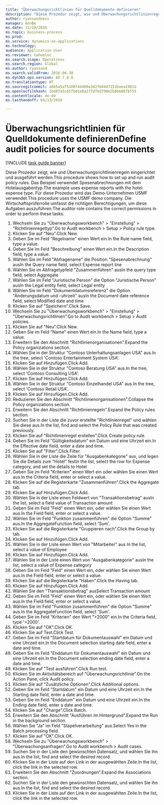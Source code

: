 ```yaml
--- 
title: "Überwachungsrichtlinien für Quelldokumente definieren"
description: "Diese Prozedur zeigt, wie und Überwachungsrichtlinienregeln eingerichtet und ausgeführt werden."
author: ryansandness
manager: AnnBe
ms.date: 11/10/2016
ms.topic: business-process
ms.prod: 
ms.service: dynamics-ax-applications
ms.technology: 
audience: Application User
ms.reviewer: twheeloc
ms.search.scope: Operations
ms.search.region: Global
ms.author: ryansand
ms.search.validFrom: 2016-06-30
ms.dyn365.ops.version: AX 7.0.0
ms.translationtype: HT
ms.sourcegitcommit: a8b5a5af5108744406a3d2fb84d7151baea2481b
ms.openlocfilehash: 1bd87a5c65fb01e0a277d7bd790e2b86686fbf55
ms.contentlocale: de-de
ms.lasthandoff: 04/13/2018

---
```

# <a name="define-audit-policies-for-source-documents"></a><span data-ttu-id="63776-103">Überwachungsrichtlinien für Quelldokumente definieren</span><span class="sxs-lookup"><span data-stu-id="63776-103">Define audit policies for source documents</span></span>

[!INCLUDE [task guide banner](../../includes/task-guide-banner.md)]

<span data-ttu-id="63776-104">Diese Prozedur zeigt, wie und Überwachungsrichtlinienregeln eingerichtet und ausgeführt werden.</span><span class="sxs-lookup"><span data-stu-id="63776-104">This procedure shows how to set up and run audit policy rules.</span></span> <span data-ttu-id="63776-105">Das Beispiel verwendet Spesenabrechnungen mit dem Hotelausgabentyp.</span><span class="sxs-lookup"><span data-stu-id="63776-105">The example uses expense reports with the hotel expense type.</span></span> <span data-ttu-id="63776-106">Für diese Prozedur wird das Demo-Unternehmen USMF verwendet.</span><span class="sxs-lookup"><span data-stu-id="63776-106">This procedure uses the USMF demo company.</span></span> <span data-ttu-id="63776-107">Die Wirtschaftsprüferrolle umfasst die richtigen Berechtigungen, um diese Aufgaben auszuführen.</span><span class="sxs-lookup"><span data-stu-id="63776-107">The auditor role contains the correct permissions in order to perform these tasks.</span></span>

1. <span data-ttu-id="63776-108">Wechseln Sie zu "Überwachungsworkbench" > "Einstellung" > "Richtlinienregeltyp".</span><span class="sxs-lookup"><span data-stu-id="63776-108">Go to Audit workbench > Setup > Policy rule type.</span></span>
2. <span data-ttu-id="63776-109">Klicken Sie auf "Neu".</span><span class="sxs-lookup"><span data-stu-id="63776-109">Click New.</span></span>
3. <span data-ttu-id="63776-110">Geben Sie im Feld "Regelname" einen Wert ein.</span><span class="sxs-lookup"><span data-stu-id="63776-110">In the Rule name field, type a value.</span></span>
4. <span data-ttu-id="63776-111">Geben Sie im Feld "Beschreibung" einen Wert ein.</span><span class="sxs-lookup"><span data-stu-id="63776-111">In the Description field, type a value.</span></span>
5. <span data-ttu-id="63776-112">Wählen Sie im Feld "Abfragename" die Position "Spesenabrechnung" aus</span><span class="sxs-lookup"><span data-stu-id="63776-112">In the Query name field, select Expense report line</span></span>
6. <span data-ttu-id="63776-113">Wählen Sie im Abfragetypfeld "Zusammenführen" aus</span><span class="sxs-lookup"><span data-stu-id="63776-113">In the query type field, select Aggregate</span></span>
7. <span data-ttu-id="63776-114">Wählen Sie im Feld "Juristische Person" die Option "Juristische Person" aus</span><span class="sxs-lookup"><span data-stu-id="63776-114">In the Legal entity field, select Legal entity</span></span>
8. <span data-ttu-id="63776-115">Wählen Sie im Feld "Dokumentdatumsreferenz" die Option "Änderungsdatum und -uhrzeit" aus</span><span class="sxs-lookup"><span data-stu-id="63776-115">In the Document date reference field, select Modified date and time</span></span>
9. <span data-ttu-id="63776-116">Klicken Sie auf "Speichern".</span><span class="sxs-lookup"><span data-stu-id="63776-116">Click Save.</span></span>
10. <span data-ttu-id="63776-117">Wechseln Sie zu "Überwachungsworkbench" > "Einstellung" > "Überwachungsrichtlinien".</span><span class="sxs-lookup"><span data-stu-id="63776-117">Go to Audit workbench > Setup > Audit policies.</span></span>
11. <span data-ttu-id="63776-118">Klicken Sie auf "Neu".</span><span class="sxs-lookup"><span data-stu-id="63776-118">Click New.</span></span>
12. <span data-ttu-id="63776-119">Geben Sie im Feld "Name" einen Wert ein.</span><span class="sxs-lookup"><span data-stu-id="63776-119">In the Name field, type a value.</span></span>
13. <span data-ttu-id="63776-120">Erweitern Sie den Abschnitt "Richtlinienorganisationen".</span><span class="sxs-lookup"><span data-stu-id="63776-120">Expand the Policy organizations section.</span></span>
14. <span data-ttu-id="63776-121">Wählen Sie in der Struktur "Contoso Unterhaltungsanlagen USA" aus.</span><span class="sxs-lookup"><span data-stu-id="63776-121">In the tree, select 'Contoso Entertainment System USA'.</span></span>
15. <span data-ttu-id="63776-122">Klicken Sie auf Hinzufügen.</span><span class="sxs-lookup"><span data-stu-id="63776-122">Click Add.</span></span>
16. <span data-ttu-id="63776-123">Wählen Sie in der Struktur "Contoso Beratung USA" aus.</span><span class="sxs-lookup"><span data-stu-id="63776-123">In the tree, select 'Contoso Consulting USA'.</span></span>
17. <span data-ttu-id="63776-124">Klicken Sie auf Hinzufügen.</span><span class="sxs-lookup"><span data-stu-id="63776-124">Click Add.</span></span>
18. <span data-ttu-id="63776-125">Wählen Sie in der Struktur "Contoso Einzelhandel USA" aus.</span><span class="sxs-lookup"><span data-stu-id="63776-125">In the tree, select 'Contoso Retail USA'.</span></span>
19. <span data-ttu-id="63776-126">Klicken Sie auf Hinzufügen.</span><span class="sxs-lookup"><span data-stu-id="63776-126">Click Add.</span></span>
20. <span data-ttu-id="63776-127">Reduzieren Sie den Abschnitt "Richtlinienorganisationen".</span><span class="sxs-lookup"><span data-stu-id="63776-127">Collapse the Policy organizations section.</span></span>
21. <span data-ttu-id="63776-128">Erweitern Sie den Abschnitt "Richtlinienregeln".</span><span class="sxs-lookup"><span data-stu-id="63776-128">Expand the Policy rules section.</span></span>
22. <span data-ttu-id="63776-129">Suchen Sie in der Liste die zuvor erstellte "Richtlinienregel" und wählen Sie diese aus.</span><span class="sxs-lookup"><span data-stu-id="63776-129">In the list, find and select the Policy Rule that was created previously.</span></span>
23. <span data-ttu-id="63776-130">Klicken Sie auf "Richtlinienregel erstellen".</span><span class="sxs-lookup"><span data-stu-id="63776-130">Click Create policy rule.</span></span>
24. <span data-ttu-id="63776-131">Geben Sie im Feld "Gültigkeitsdatum" ein Datum und eine Uhrzeit ein.</span><span class="sxs-lookup"><span data-stu-id="63776-131">In the Effective date field, enter a date and time.</span></span>
25. <span data-ttu-id="63776-132">Klicken Sie auf "Filter".</span><span class="sxs-lookup"><span data-stu-id="63776-132">Click Filter.</span></span>
26. <span data-ttu-id="63776-133">Wählen Sie in der Liste die Zeile für "Ausgabenkategorie" aus, und legen Sie die Details zum "Hotel" fest</span><span class="sxs-lookup"><span data-stu-id="63776-133">In the list, select the row for Expense category, and set the details to Hotel</span></span>
27. <span data-ttu-id="63776-134">Geben Sie im Feld "Kriterien" einen Wert ein oder wählen Sie einen Wert aus.</span><span class="sxs-lookup"><span data-stu-id="63776-134">In the Criteria field, enter or select a value.</span></span>
28. <span data-ttu-id="63776-135">Klicken Sie auf die Registerkarte "Zusammenführen".</span><span class="sxs-lookup"><span data-stu-id="63776-135">Click the Aggregate tab.</span></span>
29. <span data-ttu-id="63776-136">Klicken Sie auf Hinzufügen.</span><span class="sxs-lookup"><span data-stu-id="63776-136">Click Add.</span></span>
30. <span data-ttu-id="63776-137">Wählen Sie in der Liste einen Feldwert von "Transaktionsbetrag" aus</span><span class="sxs-lookup"><span data-stu-id="63776-137">In the list, select a field value of Transaction amount</span></span>
31. <span data-ttu-id="63776-138">Geben Sie im Feld "Feld" einen Wert ein, oder wählen Sie einen Wert aus.</span><span class="sxs-lookup"><span data-stu-id="63776-138">In the Field field, enter or select a value.</span></span>
32. <span data-ttu-id="63776-139">Wählen Sie im Feld "Funktion zusammenführen" die Option "Summe" aus.</span><span class="sxs-lookup"><span data-stu-id="63776-139">In the AggregateFunction field, select 'Sum'.</span></span>
33. <span data-ttu-id="63776-140">Klicken Sie auf die Registerkarte "Gruppieren nach".</span><span class="sxs-lookup"><span data-stu-id="63776-140">Click the Group by tab.</span></span>
34. <span data-ttu-id="63776-141">Klicken Sie auf Hinzufügen.</span><span class="sxs-lookup"><span data-stu-id="63776-141">Click Add.</span></span>
35. <span data-ttu-id="63776-142">Wählen Sie in der Liste einen Wert von "Mitarbeiter" aus </span><span class="sxs-lookup"><span data-stu-id="63776-142">In the list, select a value of Employee</span></span> 
36. <span data-ttu-id="63776-143">Klicken Sie auf Hinzufügen.</span><span class="sxs-lookup"><span data-stu-id="63776-143">Click Add.</span></span>
37. <span data-ttu-id="63776-144">Wählen Sie in der Liste einen Wert von "Ausgabenkategorie" aus</span><span class="sxs-lookup"><span data-stu-id="63776-144">In the list, select a value of Expense category</span></span>
38. <span data-ttu-id="63776-145">Geben Sie im Feld "Feld" einen Wert ein, oder wählen Sie einen Wert aus.</span><span class="sxs-lookup"><span data-stu-id="63776-145">In the Field field, enter or select a value.</span></span>
39. <span data-ttu-id="63776-146">Klicken Sie auf die Registerkarte "Haben".</span><span class="sxs-lookup"><span data-stu-id="63776-146">Click the Having tab.</span></span>
40. <span data-ttu-id="63776-147">Klicken Sie auf Hinzufügen.</span><span class="sxs-lookup"><span data-stu-id="63776-147">Click Add.</span></span>
41. <span data-ttu-id="63776-148">Wählen Sie den "Transaktionsbetrag" aus</span><span class="sxs-lookup"><span data-stu-id="63776-148">Select Transaction amount</span></span>
42. <span data-ttu-id="63776-149">Geben Sie im Feld "Feld" einen Wert ein, oder wählen Sie einen Wert aus.</span><span class="sxs-lookup"><span data-stu-id="63776-149">In the Field field, enter or select a value.</span></span>
43. <span data-ttu-id="63776-150">Wählen Sie im Feld "Funktion zusammenführen" die Option "Summe" aus.</span><span class="sxs-lookup"><span data-stu-id="63776-150">In the AggregateFunction field, select 'Sum'.</span></span>
44. <span data-ttu-id="63776-151">Geben Sie im Feld "Kriterien" den Wert ">2000" ein.</span><span class="sxs-lookup"><span data-stu-id="63776-151">In the Criteria field, type '>2000'.</span></span>
45. <span data-ttu-id="63776-152">Klicken Sie auf "OK".</span><span class="sxs-lookup"><span data-stu-id="63776-152">Click OK.</span></span>
46. <span data-ttu-id="63776-153">Klicken Sie auf Test.</span><span class="sxs-lookup"><span data-stu-id="63776-153">Click Test.</span></span>
47. <span data-ttu-id="63776-154">Geben Sie im Feld "Startdatum für Dokumentauswahl" ein Datum und eine Uhrzeit ein.</span><span class="sxs-lookup"><span data-stu-id="63776-154">In the Document selection starting date field, enter a date and time.</span></span>
48. <span data-ttu-id="63776-155">Geben Sie im Feld "Enddatum für Dokumentauswahl" ein Datum und eine Uhrzeit ein.</span><span class="sxs-lookup"><span data-stu-id="63776-155">In the Document selection ending date field, enter a date and time.</span></span>
49. <span data-ttu-id="63776-156">Klicken Sie auf "Test ausführen".</span><span class="sxs-lookup"><span data-stu-id="63776-156">Click Run test.</span></span>
50. <span data-ttu-id="63776-157">Klicken Sie im Aktivitätsbereich auf "Überwachungsrichtlinie".</span><span class="sxs-lookup"><span data-stu-id="63776-157">On the Action Pane, click Audit policy.</span></span>
51. <span data-ttu-id="63776-158">Klicken Sie auf "Zusätzliche Optionen".</span><span class="sxs-lookup"><span data-stu-id="63776-158">Click Additional options.</span></span>
52. <span data-ttu-id="63776-159">Geben Sie im Feld "Startdatum" ein Datum und eine Uhrzeit ein.</span><span class="sxs-lookup"><span data-stu-id="63776-159">In the Starting date field, enter a date and time.</span></span>
53. <span data-ttu-id="63776-160">Geben Sie im Feld "Enddatum" ein Datum und eine Uhrzeit ein.</span><span class="sxs-lookup"><span data-stu-id="63776-160">In the Ending date field, enter a date and time.</span></span>
54. <span data-ttu-id="63776-161">Klicken Sie auf "Charge".</span><span class="sxs-lookup"><span data-stu-id="63776-161">Click Batch.</span></span>
55. <span data-ttu-id="63776-162">Erweitern Sie den Abschnitt "Ausführen im Hintergrund".</span><span class="sxs-lookup"><span data-stu-id="63776-162">Expand the Run in the background section.</span></span>
56. <span data-ttu-id="63776-163">Wählen Sie "Ja" im Feld "Stapelverarbeitung" aus.</span><span class="sxs-lookup"><span data-stu-id="63776-163">Select Yes in the Batch processing field.</span></span>
57. <span data-ttu-id="63776-164">Klicken Sie auf "OK".</span><span class="sxs-lookup"><span data-stu-id="63776-164">Click OK.</span></span>
58. <span data-ttu-id="63776-165">Wechseln Sie zu "Überwachungsworkbench" > "Überwachungsanfragen".</span><span class="sxs-lookup"><span data-stu-id="63776-165">Go to Audit workbench > Audit cases.</span></span>
59. <span data-ttu-id="63776-166">Suchen Sie in der Liste den gewünschten Datensatz, und wählen Sie ihn aus.</span><span class="sxs-lookup"><span data-stu-id="63776-166">In the list, find and select the desired record.</span></span>
60. <span data-ttu-id="63776-167">Klicken Sie in der Liste auf den Link in der ausgewählten Zeile.</span><span class="sxs-lookup"><span data-stu-id="63776-167">In the list, click the link in the selected row.</span></span>
61. <span data-ttu-id="63776-168">Erweitern Sie den Abschnitt "Zuordnungen".</span><span class="sxs-lookup"><span data-stu-id="63776-168">Expand the Associations section.</span></span>
62. <span data-ttu-id="63776-169">Suchen Sie in der Liste den gewünschten Datensatz, und wählen Sie ihn aus.</span><span class="sxs-lookup"><span data-stu-id="63776-169">In the list, find and select the desired record.</span></span>
63. <span data-ttu-id="63776-170">Klicken Sie in der Liste auf den Link in der ausgewählten Zeile.</span><span class="sxs-lookup"><span data-stu-id="63776-170">In the list, click the link in the selected row.</span></span>


